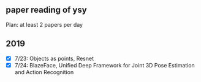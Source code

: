 ## paper reading of ysy
Plan: at least 2 papers per day
## 2019
- [x] 7/23: Objects as points, Resnet
- [x] 7/24: BlazeFace, Unified Deep Framework for Joint 3D Pose Estimation and Action Recognition
